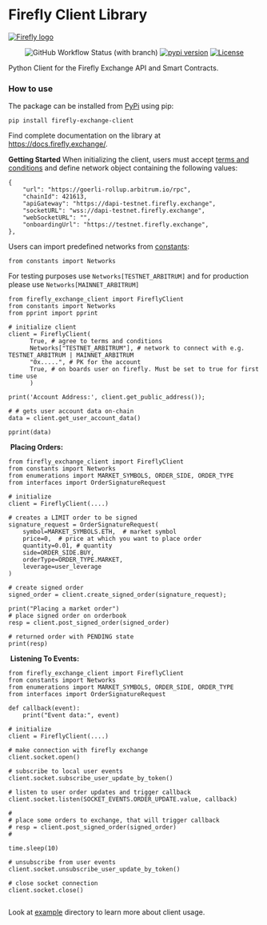 # Firefly Client Library
[<img alt="Firefly logo" src="https://raw.githubusercontent.com/fireflyprotocol/firefly_exchange_client/main/res/banner.png" />](#)

<div align="center">

![GitHub Workflow Status (with branch)](https://img.shields.io/github/actions/workflow/status/fireflyprotocol/firefly_exchange_client/publish_to_pypi.yml)
[![pypi version](https://img.shields.io/pypi/v/firefly_exchange_client?logo=pypi)](https://pypi.org/project/firefly_exchange_client/)
[![License](https://img.shields.io/badge/License-Apache_2.0-blue.svg)](https://opensource.org/licenses/Apache-2.0)
</div>



Python Client for the Firefly Exchange API and Smart Contracts.
​
### How to use
The package can be installed from [PyPi](https://pypi.org/project/firefly-exchange-client/) using pip:
```
pip install firefly-exchange-client
```

Find complete documentation on the library at https://docs.firefly.exchange/.

**Getting Started**
When initializing the client, users must accept [terms and conditions](https://firefly.exchange/terms-of-use) and define network object containing the following values:
```
{
    "url": "https://goerli-rollup.arbitrum.io/rpc",
    "chainId": 421613,
    "apiGateway": "https://dapi-testnet.firefly.exchange",
    "socketURL": "wss://dapi-testnet.firefly.exchange",
    "webSocketURL": "",
    "onboardingUrl": "https://testnet.firefly.exchange",
},
```
Users can import predefined networks from [constants](https://github.com/fireflyprotocol/firefly_exchange_client/blob/main/src/constants.py):
```
from constants import Networks
```
For testing purposes use `Networks[TESTNET_ARBITRUM]` and for production please use `Networks[MAINNET_ARBITRUM]`
​
​
```
from firefly_exchange_client import FireflyClient
from constants import Networks
from pprint import pprint
​
# initialize client
client = FireflyClient(
      True, # agree to terms and conditions
      Networks["TESTNET_ARBITRUM"], # network to connect with e.g. TESTNET_ARBITRUM | MAINNET_ARBITRUM
      "0x.....", # PK for the account
      True, # on boards user on firefly. Must be set to true for first time use
      )
​
print('Account Address:', client.get_public_address());
​
# # gets user account data on-chain
data = client.get_user_account_data()
​
pprint(data)
```
​
**Placing Orders:**
```
from firefly_exchange_client import FireflyClient
from constants import Networks
from enumerations import MARKET_SYMBOLS, ORDER_SIDE, ORDER_TYPE
from interfaces import OrderSignatureRequest
​
# initialize
client = FireflyClient(....) 
​
# creates a LIMIT order to be signed
signature_request = OrderSignatureRequest(
    symbol=MARKET_SYMBOLS.ETH,  # market symbol
    price=0,  # price at which you want to place order
    quantity=0.01, # quantity
    side=ORDER_SIDE.BUY, 
    orderType=ORDER_TYPE.MARKET,
    leverage=user_leverage
)  
​
# create signed order
signed_order = client.create_signed_order(signature_request);
​
print("Placing a market order")
# place signed order on orderbook
resp = client.post_signed_order(signed_order)
​
# returned order with PENDING state
print(resp)
```
​
**Listening To Events:**
```
from firefly_exchange_client import FireflyClient
from constants import Networks
from enumerations import MARKET_SYMBOLS, ORDER_SIDE, ORDER_TYPE
from interfaces import OrderSignatureRequest
​
def callback(event):
    print("Event data:", event)
​
# initialize
client = FireflyClient(....) 
​
# make connection with firefly exchange
client.socket.open()
​
# subscribe to local user events
client.socket.subscribe_user_update_by_token()
​
# listen to user order updates and trigger callback
client.socket.listen(SOCKET_EVENTS.ORDER_UPDATE.value, callback)
​
#
# place some orders to exchange, that will trigger callback
# resp = client.post_signed_order(signed_order)
#
​
time.sleep(10)
​
# unsubscribe from user events
client.socket.unsubscribe_user_update_by_token()
​
# close socket connection
client.socket.close()
​
```
Look at [example](https://github.com/fireflyprotocol/firefly_exchange_client/tree/main/examples) directory to learn more about client usage.
